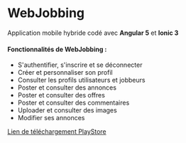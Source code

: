 # WebJobbing

Application mobile hybride codé avec **Angular 5** et **Ionic 3**

#### Fonctionnalités de WebJobbing :
- S'authentifier, s'inscrire et se déconnecter
- Créer et personnaliser son profil
- Consulter les profils utilisateurs et jobbeurs
- Poster et consulter des annonces 
- Poster et consulter des offres
- Poster et consulter des commentaires
- Uploader et consulter des images
- Modifier ses annonces


[Lien de téléchargement PlayStore](https://play.google.com/store/apps/details?id=net.francenologie.webjobbing)
